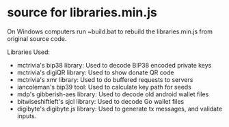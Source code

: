 # source for libraries.min.js

On Windows computers run ~build.bat to rebuild the libraries.min.js from original source code.

Libraries Used: 
- mctrivia's bip38 library: Used to decode BIP38 encoded private keys
- mctrivia's digiQR library: Used to show donate QR code
- mctrivia's xmr library: Used to do buffered requests to servers
- iancoleman's bip39 tool: Used to calculate key path for seeds
- mdp's gibberish-aes library: Used to decode old android wallet files 
- bitwiseshiftleft's sjcl library: Used to decode Go wallet files
- digibyte's digibyte.js library: Used to generate tx messages, and validate inputs.

